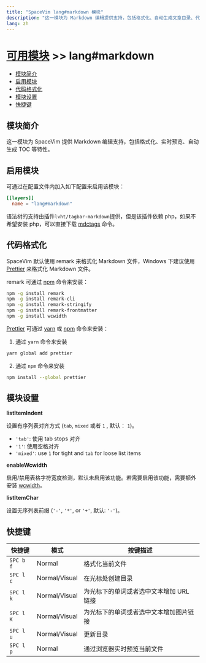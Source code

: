 ```yaml
---
title: "SpaceVim lang#markdown 模块"
description: "这一模块为 Markdown 编辑提供支持，包括格式化、自动生成文章目录、代码块等特性。"
lang: zh
---
```


# [可用模块](../../) >> lang#markdown

<!-- vim-markdown-toc GFM -->

- [模块简介](#模块简介)
- [启用模块](#启用模块)
- [代码格式化](#代码格式化)
- [模块设置](#模块设置)
- [快捷键](#快捷键)

<!-- vim-markdown-toc -->

## 模块简介

这一模块为 SpaceVim 提供 Markdown 编辑支持，包括格式化、实时预览、自动生成 TOC 等特性。

## 启用模块

可通过在配置文件内加入如下配置来启用该模块：

```toml
[[layers]]
  name = "lang#markdown"
```

语法树的支持由插件`lvht/tagbar-markdown`提供，但是该插件依赖 php，如果不希望安装 php，可以直接下载 [mdctags](https://github.com/wsdjeg/mdctags.rs) 命令。

## 代码格式化

SpaceVim 默认使用 remark 来格式化 Markdown 文件，Windows 下建议使用 [Prettier](https://github.com/prettier/prettier) 来格式化 Markdown 文件。

remark 可通过 [npm](https://www.npmjs.com/get-npm) 命令来安装：
```sh
npm -g install remark
npm -g install remark-cli
npm -g install remark-stringify
npm -g install remark-frontmatter
npm -g install wcwidth
```

[Prettier](https://github.com/prettier/prettier) 可通过 [yarn](https://yarnpkg.com/lang/zh-hans/docs/install/#windows-stable) 或 [npm](https://www.npmjs.com/get-npm) 命令来安装：

1. 通过 `yarn` 命令来安装
```sh
yarn global add prettier
```
2. 通过 `npm` 命令来安装
```sh
npm install --global prettier
```

## 模块设置

**listItemIndent**

设置有序列表对齐方式 (`tab`, `mixed` 或者 `1` , 默认： `1`)。

- `'tab'`: 使用 tab stops 对齐
- `'1'`: 使用空格对齐
- `'mixed'`: use `1` for tight and `tab` for loose list items

**enableWcwidth**

启用/禁用表格字符宽度检测，默认未启用该功能。若需要启用该功能，需要额外安装 [wcwidth](https://www.npmjs.com/package/wcwidth)。

**listItemChar**

设置无序列表前缀 (`'-'`, `'*'`, or `'+'`, 默认: `'-'`)。

## 快捷键

| 快捷键    | 模式          | 按键描述                                |
| --------- | ------------- | --------------------------------------- |
| `SPC b f` | Normal        | 格式化当前文件                          |
| `SPC l c` | Normal/Visual | 在光标处创建目录                        |
| `SPC l k` | Normal/Visual | 为光标下的单词或者选中文本增加 URL 链接 |
| `SPC l K` | Normal/Visual | 为光标下的单词或者选中文本增加图片链接  |
| `SPC l u` | Normal/Visual | 更新目录                                |
| `SPC l p` | Normal        | 通过浏览器实时预览当前文件              |
